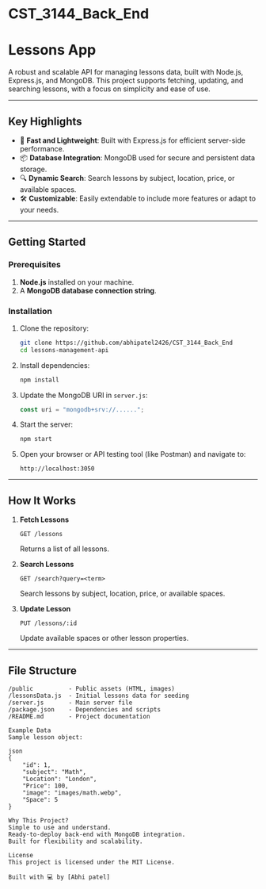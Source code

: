 # CST_3144_Back_End
# Lessons App 

A robust and scalable API for managing lessons data, built with Node.js, Express.js, and MongoDB. This project supports fetching, updating, and searching lessons, with a focus on simplicity and ease of use.

---

## Key Highlights

- 🚀 **Fast and Lightweight**: Built with Express.js for efficient server-side performance.
- 📦 **Database Integration**: MongoDB used for secure and persistent data storage.
- 🔍 **Dynamic Search**: Search lessons by subject, location, price, or available spaces.
- 🛠 **Customizable**: Easily extendable to include more features or adapt to your needs.

---

## Getting Started

### Prerequisites

1. **Node.js** installed on your machine.
2. A **MongoDB database connection string**.

### Installation

1. Clone the repository:
    ```bash
    git clone https://github.com/abhipatel2426/CST_3144_Back_End
    cd lessons-management-api
    ```

2. Install dependencies:
    ```bash
    npm install
    ```

3. Update the MongoDB URI in `server.js`:
    ```javascript
    const uri = "mongodb+srv://......";
    ```

4. Start the server:
    ```bash
    npm start
    ```

5. Open your browser or API testing tool (like Postman) and navigate to:
    ```
    http://localhost:3050
    ```

---

## How It Works

1. **Fetch Lessons**
    ```
    GET /lessons
    ```
    Returns a list of all lessons.

2. **Search Lessons**
    ```
    GET /search?query=<term>
    ```
    Search lessons by subject, location, price, or available spaces.

3. **Update Lesson**
    ```
    PUT /lessons/:id
    ```
    Update available spaces or other lesson properties.

---

## File Structure

```plaintext
/public          - Public assets (HTML, images)
/lessonsData.js  - Initial lessons data for seeding
/server.js       - Main server file
/package.json    - Dependencies and scripts
/README.md       - Project documentation

Example Data
Sample lesson object:

json
{
    "id": 1,
    "subject": "Math",
    "Location": "London",
    "Price": 100,
    "image": "images/math.webp",
    "Space": 5
}

Why This Project?
Simple to use and understand.
Ready-to-deploy back-end with MongoDB integration.
Built for flexibility and scalability.

License
This project is licensed under the MIT License.

Built with 💻 by [Abhi patel]

